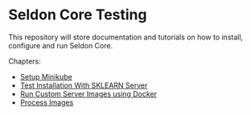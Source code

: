 # Seldon Core Testing

This repository will store documentation and tutorials on how to install, configure and run Seldon Core.

Chapters:

* [Setup Minikube](docs/setup_minikube.md)
* [Test Installation With SKLEARN Server](docs/test_iris_on_sklearn.md)
* [Run Custom Server Images using Docker](docs/custom_server_using_docker.md)
* [Process Images](docs/seldon_process_image.md)